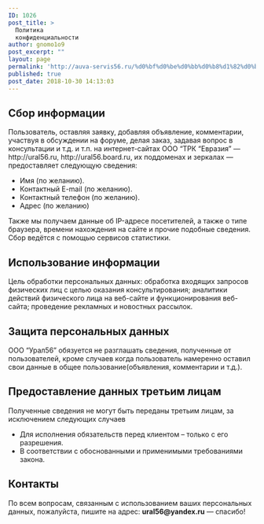 ```yaml
---
ID: 1026
post_title: >
  Политика
  конфиденциальности
author: gnomo1o9
post_excerpt: ""
layout: page
permalink: 'http://auva-servis56.ru/%d0%bf%d0%be%d0%bb%d0%b8%d1%82%d0%b8%d0%ba%d0%b0-%d0%ba%d0%be%d0%bd%d1%84%d0%b8%d0%b4%d0%b5%d0%bd%d1%86%d0%b8%d0%b0%d0%bb%d1%8c%d0%bd%d0%be%d1%81%d1%82%d0%b8/'
published: true
post_date: 2018-10-30 14:13:03
---
```

<h2>Сбор информации</h2>
Пользователь, оставляя заявку, добавляя объявление, комментарии, участвуя в обсуждении на форуме, делая заказ, задавая вопрос в консультации и т.д. и т.п. на интернет-сайтах ООО “ТРК “Евразия” — http://ural56.ru, http://ural56.board.ru, их поддоменах и зеркалах — предоставляет следующую сведения:
<ul>
 	<li>Имя (по желанию).</li>
 	<li>Контактный E-mail (по желанию).</li>
 	<li>Контактный телефон (по желанию).</li>
 	<li>Адрес (по желанию)</li>
</ul>
Также мы получаем данные об IP-адресе посетителей, а также о типе браузера, времени нахождения на сайте и прочие подобные сведения. Сбор ведётся с помощью сервисов статистики.
<h2>Использование информации</h2>
Цель обработки персональных данных: обработка входящих запросов физических лиц с целью оказания консультирования; аналитики действий физического лица на веб-сайте и функционирования веб-сайта; проведение рекламных и новостных рассылок.
<h2>Защита персональных данных</h2>
ООО “Урал56” обязуется не разглашать сведения, полученные от пользователей, кроме случаев когда пользователь намеренно оставил свои данные в общее пользование(объявления, комментарии и т.д.).
<h2>Предоставление данных третьим лицам</h2>
Полученные сведения не могут быть переданы третьим лицам, за исключением следующих случаев
<ul>
 	<li>Для исполнения обязательств перед клиентом – только с его разрешения.</li>
 	<li>В соответствии с обоснованными и применимыми требованиями закона.</li>
</ul>
<h2>Контакты</h2>
По всем вопросам, связанным с использованием ваших персональных данных, пожалуйста, пишите на адрес: <strong>ural56</strong><b>@yandex.ru</b> — спасибо!